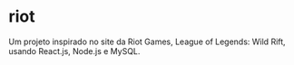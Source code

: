 # riot
Um projeto inspirado no site da Riot Games, League of Legends: Wild Rift, usando React.js, Node.js e MySQL.
